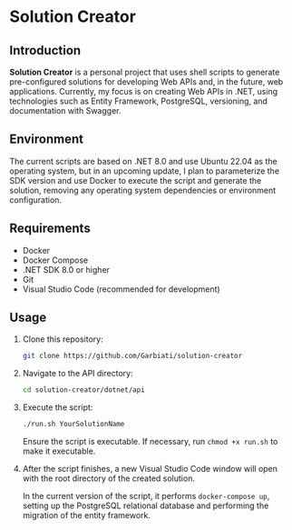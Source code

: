 # Solution Creator

## Introduction

**Solution Creator** is a personal project that uses shell scripts to generate pre-configured solutions for developing Web APIs and, in the future, web applications. Currently, my focus is on creating Web APIs in .NET, using technologies such as Entity Framework, PostgreSQL, versioning, and documentation with Swagger.

## Environment

The current scripts are based on .NET 8.0 and use Ubuntu 22.04 as the operating system, but in an upcoming update, I plan to parameterize the SDK version and use Docker to execute the script and generate the solution, removing any operating system dependencies or environment configuration.

## Requirements

- Docker
- Docker Compose
- .NET SDK 8.0 or higher
- Git
- Visual Studio Code (recommended for development)

## Usage

1. Clone this repository:

    ```bash
    git clone https://github.com/Garbiati/solution-creator
    ```

2. Navigate to the API directory:

    ```bash
    cd solution-creator/dotnet/api
    ```

3. Execute the script:

    ```bash
    ./run.sh YourSolutionName
    ```

    Ensure the script is executable. If necessary, run `chmod +x run.sh` to make it executable.

4. After the script finishes, a new Visual Studio Code window will open with the root directory of the created solution.

    In the current version of the script, it performs `docker-compose up`, setting up the PostgreSQL relational database and performing the migration of the entity framework.
